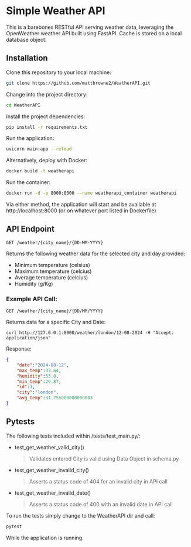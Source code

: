 # Simple Weather API

This is a barebones RESTful API serving weather data, leveraging the OpenWeather weather API built using FastAPI. Cache is stored on a local database object.

## Installation

Clone this repository to your local machine:
```bash
git clone https://github.com/mattbrowne2/WeatherAPI.git
```

Change into the project directory:

```bash
cd WeatherAPI
```

Install the project dependencies:

```bash
pip install -r requirements.txt
```

Run the application:

```bash
uvicorn main:app --reload
```

Alternatively, deploy with Docker:

```bash
docker build -t weatherapi
```

Run the container:

```bash
docker run -d -p 8000:8000 --name weatherapi_container weatherapi
```

Via either method, the application will start and be available at http://localhost:8000 (or on whatever port listed in Dockerfile)

## API Endpoint

```http
GET /weather/{city_name}/{DD-MM-YYYY}
```

Returns the following weather data for the selected city and day provided:

* Minimum temperature (celsius)
* Maximum temperature (celcius)
* Average temperature (celcius)
* Humidity (g/Kg)


### Example API Call:

```http
GET /weather/{city_name}/{DD/MM/YYYY}
```
Returns data for a specific City and Date:

```console
curl http://127.0.0.1:8000/weather/london/12-08-2024 -H "Accept: application/json"
```
Response:
```json
{
    "date":"2024-08-12",
    "max_temp":33.64,
    "humidity":53.0,
    "min_temp":29.87,
    "id":1,
    "city":"london",
    "avg_temp":31.755000000000003
}
```

## Pytests

The following tests included within /tests/test_main.py/:

* test_get_weather_valid_city()
    > Validates entered City is valid using Data Object in schema.py
* test_get_weather_invalid_city()
    > Asserts a status code of 404 for an invalid city in API call
* test_get_weather_invalid_date()
    > Asserts a status code of 400 with an invalid date in API call

To run the tests simply change to the WeatherAPI dir and call:

```bash
pytest
```

While the application is running.